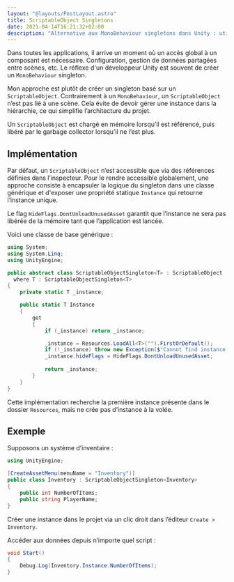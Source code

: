 ```yaml
---
layout: "@layouts/PostLayout.astro"
title: ScriptableObject Singletons
date: 2021-04-14T16:21:32+02:00
description: "Alternative aux MonoBehaviour singletons dans Unity : utiliser des ScriptableObject pour créer des singletons plus flexibles et indépendants des scènes."
---
```


Dans toutes les applications, il arrive un moment où un accès global à un composant est nécessaire. Configuration, gestion de données partagées entre scènes, etc. Le réflexe d'un développeur Unity est souvent de créer un `MonoBehaviour` singleton.

Mon approche est plutôt de créer un singleton basé sur un `ScriptableObject`. Contrairement à un `MonoBehaviour`, un `ScriptableObject` n’est pas lié à une scène. Cela évite de devoir gérer une instance dans la hiérarchie, ce qui simplifie l’architecture du projet. 

Un `ScriptableObject` est chargé en mémoire lorsqu’il est référencé, puis libéré par le garbage collector lorsqu’il ne l’est plus.

## Implémentation

Par défaut, un `ScriptableObject` n’est accessible que via des références définies dans l’inspecteur. Pour le rendre accessible globalement, une approche consiste à encapsuler la logique du singleton dans une classe générique et d'exposer une propriété statique `Instance` qui retourne l’instance unique.

Le flag `HideFlags.DontUnloadUnusedAsset` garantit que l’instance ne sera pas libérée de la mémoire tant que l’application est lancée.

Voici une classe de base générique :

```csharp
using System;
using System.Linq;
using UnityEngine;

public abstract class ScriptableObjectSingleton<T> : ScriptableObject
  where T : ScriptableObjectSingleton<T>
{
    private static T _instance;

    public static T Instance
    {
        get
        {
            if (_instance) return _instance;

            _instance = Resources.LoadAll<T>("").FirstOrDefault();
            if (!_instance) throw new Exception($"Cannot find instance of {typeof(T)} in Resources.");
            _instance.hideFlags = HideFlags.DontUnloadUnusedAsset;
            
            return _instance;
        }
    }
}
```

Cette implémentation recherche la première instance présente dans le dossier `Resources`, mais ne crée pas d’instance à la volée.

## Exemple

Supposons un système d’inventaire :

```csharp
using UnityEngine;

[CreateAssetMenu(menuName = "Inventory")]
public class Inventory : ScriptableObjectSingleton<Inventory>
{
    public int NumberOfItems;
    public string PlayerName;
}
```

Créer une instance dans le projet via un clic droit dans l’éditeur `Create > Inventory`.

Accéder aux données depuis n’importe quel script :

```csharp
void Start()
{
    Debug.Log(Inventory.Instance.NumberOfItems);
}
```
